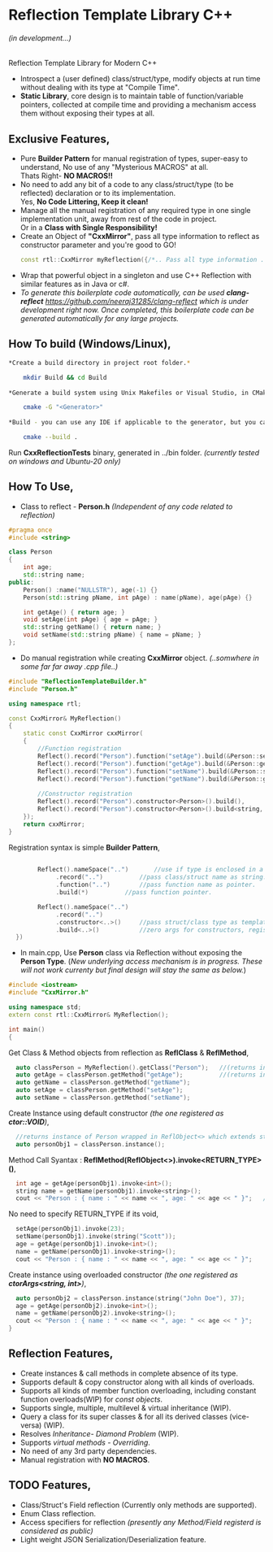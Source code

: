 # Reflection Template Library C++
###### (in development...)
Reflection Template Library for Modern C++
- Introspect a (user defined) class/struct/type, modify objects at run time without dealing with its type at "Compile Time".
- **Static Library**, core design is to maintain table of function/variable pointers, collected at compile time and providing a mechanism access them without exposing their types at all.
## Exclusive Features,
- Pure **Builder Pattern** for manual registration of types, super-easy to understand, No use of any "Mysterious MACROS" at all.</br>Thats Right- **NO MACROS!!**
- No need to add any bit of a code to any class/struct/type (to be reflected) declaration or to its implementation.</br>Yes, **No Code Littering, Keep it clean!**
- Manage all the manual registration of any required type in one single implementation unit, away from rest of the code in project.</br>Or in a **Class with Single Responsibility!**
- Create an Object of **"CxxMirror"**, pass all type information to reflect as constructor parameter and you're good to GO!
  ```c++
  const rtl::CxxMirror myReflection({/*.. Pass all type information ..*/});
  ```
- Wrap that powerful object in a singleton and use C++ Reflection with similar features as in Java or c#.
- *To generate this boilerplate code automatically, can be used **clang-reflect**
  https://github.com/neeraj31285/clang-reflect
  which is under development right now. Once completed, this boilerplate code can be generated automatically for any large projects.*

## How To build (Windows/Linux),
```sh
*Create a build directory in project root folder.*

    mkdir Build && cd Build
    
*Generate a build system using Unix Makefiles or Visual Studio, in CMake.* (Use compiler with C++20)

    cmake -G "<Generator>"
    
*Build - you can use any IDE if applicable to the generator, but you can also just build straight from CMake.*

    cmake --build .
```
Run **CxxReflectionTests** binary, generated in ../bin folder. *(currently tested on windows and Ubuntu-20 only)*
## How To Use,
- Class to reflect - **Person.h** *(Independent of any code related to reflection)*
```c++
#pragma once
#include <string>

class Person
{
    int age;
    std::string name;
public:
    Person() :name("NULLSTR"), age(-1) {}
    Person(std::string pName, int pAge) : name(pName), age(pAge) {}

    int getAge() { return age; }
    void setAge(int pAge) { age = pAge; }
    std::string getName() { return name; }
    void setName(std::string pName) { name = pName; }
};
```
- Do manual registration while creating **CxxMirror** object.   *(..somwhere in some far far away .cpp file..)*
```c++
#include "ReflectionTemplateBuilder.h"
#include "Person.h"

using namespace rtl;

const CxxMirror& MyReflection() 
{
    static const CxxMirror cxxMirror(
    {
		//Function registration
		Reflect().record("Person").function("setAge").build(&Person::setAge),
		Reflect().record("Person").function("getAge").build(&Person::getAge),
		Reflect().record("Person").function("setName").build(&Person::setName),
		Reflect().record("Person").function("getName").build(&Person::getName),
		
		//Constructor registration
		Reflect().record("Person").constructor<Person>().build(),		//ctor taking zero arguments
		Reflect().record("Person").constructor<Person>().build<string, int>()		//ctor with arguments, Person(string, int)
    });
    return cxxMirror;
}
```
Registration syntax is simple **Builder Pattern**,
```c++
  
		Reflect().nameSpace("..")		//use if type is enclosed in a namespace, pass namespace as string.
			 .record("..")			//pass class/struct name as string.
			 .function("..")		//pass function name as pointer.
			 .build(*)			//pass function pointer.

		Reflect().nameSpace("..")		
			 .record("..")			
			 .constructor<..>()		//pass struct/class type as template parameter.
			 .build<..>()			//zero args for constructors, register constructor signature as template params.
  })
```
- In main.cpp, Use **Person** class via Reflection without exposing the **Person Type**. 
(*New underlying access mechanism is in progress. These will not work currenty but final design will stay the same as below.*)
```c++
#include <iostream>
#include "CxxMirror.h"

using namespace std;
extern const rtl::CxxMirror& MyReflection();

int main()
{
```
Get Class & Method objects from reflection as **ReflClass** & **ReflMethod**,
```c++
  auto classPerson = MyReflection().getClass("Person");   //(returns instance of ReflClass)
  auto getAge = classPerson.getMethod("getAge");          //(returns instance of ReflMethod)
  auto getName = classPerson.getMethod("getName");
  auto setAge = classPerson.getMethod("setAge");
  auto setName = classPerson.getMethod("setName");
```
Create Instance using default constructor *(the one registered as **ctor::VOID**)*,
```c++
  //returns instance of Person wrapped in ReflObject<> which extends std::unique_ptr<>
  auto personObj1 = classPerson.instance();
```
Method Call Syantax : **ReflMethod(ReflObject<>).invoke<RETURN_TYPE>()**,
```c++
  int age = getAge(personObj1).invoke<int>();
  string name = getName(personObj1).invoke<string>();
  cout << "Person : { name : " << name << ", age: " << age << " }";   //Outs- Person : { name : NULLSTR, age: -1 }
```
No need to specify RETURN_TYPE if its void,
```c++
  setAge(personObj1).invoke(23);
  setName(personObj1).invoke(string("Scott"));
  age = getAge(personObj1).invoke<int>();
  name = getName(personObj1).invoke<string>();
  cout << "Person : { name : " << name << ", age: " << age << " }";     //Outs- Person : { name : Scott, age: 23 }
```
Create instance using overloaded constructor *(the one registered as **ctorArgs<string, int>**)*,
```c++
  auto personObj2 = classPerson.instance(string("John Doe"), 37);
  age = getAge(personObj2).invoke<int>();
  name = getName(personObj2).invoke<string>();
  cout << "Person : { name : " << name << ", age: " << age << " }";     //Outs- Person : { name : John Doe, age: 37 }
}
```
## Reflection Features,
- Create instances & call methods in complete absence of its type.
- Supports default & copy constructor along with all kinds of overloads.
- Supports all kinds of member function overloading, including constant function overloads(WIP) for *const objects*.
- Supports single, multiple, multilevel & virtual inheritance (WIP).
- Query a class for its super classes & for all its derived classes (vice-versa) (WIP).
- Resolves *Inheritance- Diamond Problem* (WIP).
- Supports *virtual methods - Overriding*.
- No need of any 3rd party dependencies.
- Manual registration with **NO MACROS**.

## TODO Features,
- Class/Struct's Field reflection (Currently only methods are supported).
- Enum Class reflection.
- Access specifiers for reflection *(presently any Method/Field registerd is considered as public)*
- Light weight JSON Serialization/Deserialization feature.